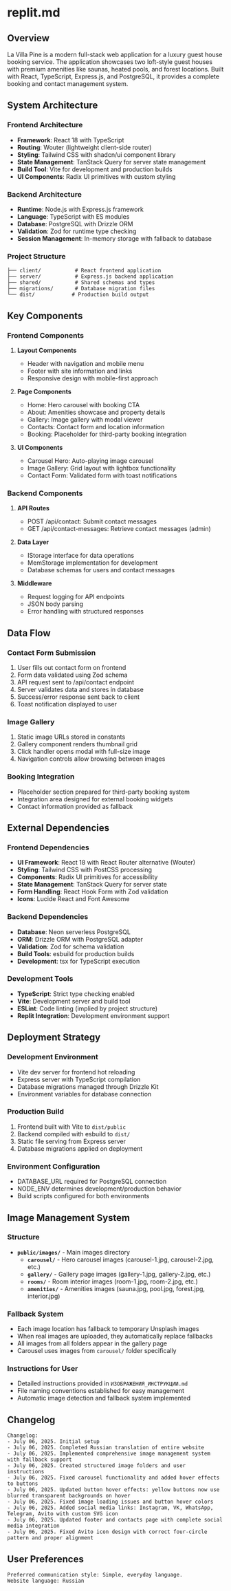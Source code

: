# replit.md

## Overview

La Villa Pine is a modern full-stack web application for a luxury guest house booking service. The application showcases two loft-style guest houses with premium amenities like saunas, heated pools, and forest locations. Built with React, TypeScript, Express.js, and PostgreSQL, it provides a complete booking and contact management system.

## System Architecture

### Frontend Architecture
- **Framework**: React 18 with TypeScript
- **Routing**: Wouter (lightweight client-side router)
- **Styling**: Tailwind CSS with shadcn/ui component library
- **State Management**: TanStack Query for server state management
- **Build Tool**: Vite for development and production builds
- **UI Components**: Radix UI primitives with custom styling

### Backend Architecture
- **Runtime**: Node.js with Express.js framework
- **Language**: TypeScript with ES modules
- **Database**: PostgreSQL with Drizzle ORM
- **Validation**: Zod for runtime type checking
- **Session Management**: In-memory storage with fallback to database

### Project Structure
```
├── client/           # React frontend application
├── server/           # Express.js backend application
├── shared/           # Shared schemas and types
├── migrations/       # Database migration files
└── dist/            # Production build output
```

## Key Components

### Frontend Components
1. **Layout Components**
   - Header with navigation and mobile menu
   - Footer with site information and links
   - Responsive design with mobile-first approach

2. **Page Components**
   - Home: Hero carousel with booking CTA
   - About: Amenities showcase and property details
   - Gallery: Image gallery with modal viewer
   - Contacts: Contact form and location information
   - Booking: Placeholder for third-party booking integration

3. **UI Components**
   - Carousel Hero: Auto-playing image carousel
   - Image Gallery: Grid layout with lightbox functionality
   - Contact Form: Validated form with toast notifications

### Backend Components
1. **API Routes**
   - POST /api/contact: Submit contact messages
   - GET /api/contact-messages: Retrieve contact messages (admin)

2. **Data Layer**
   - IStorage interface for data operations
   - MemStorage implementation for development
   - Database schemas for users and contact messages

3. **Middleware**
   - Request logging for API endpoints
   - JSON body parsing
   - Error handling with structured responses

## Data Flow

### Contact Form Submission
1. User fills out contact form on frontend
2. Form data validated using Zod schema
3. API request sent to /api/contact endpoint
4. Server validates data and stores in database
5. Success/error response sent back to client
6. Toast notification displayed to user

### Image Gallery
1. Static image URLs stored in constants
2. Gallery component renders thumbnail grid
3. Click handler opens modal with full-size image
4. Navigation controls allow browsing between images

### Booking Integration
- Placeholder section prepared for third-party booking system
- Integration area designed for external booking widgets
- Contact information provided as fallback

## External Dependencies

### Frontend Dependencies
- **UI Framework**: React 18 with React Router alternative (Wouter)
- **Styling**: Tailwind CSS with PostCSS processing
- **Components**: Radix UI primitives for accessibility
- **State Management**: TanStack Query for server state
- **Form Handling**: React Hook Form with Zod validation
- **Icons**: Lucide React and Font Awesome

### Backend Dependencies
- **Database**: Neon serverless PostgreSQL
- **ORM**: Drizzle ORM with PostgreSQL adapter
- **Validation**: Zod for schema validation
- **Build Tools**: esbuild for production builds
- **Development**: tsx for TypeScript execution

### Development Tools
- **TypeScript**: Strict type checking enabled
- **Vite**: Development server and build tool
- **ESLint**: Code linting (implied by project structure)
- **Replit Integration**: Development environment support

## Deployment Strategy

### Development Environment
- Vite dev server for frontend hot reloading
- Express server with TypeScript compilation
- Database migrations managed through Drizzle Kit
- Environment variables for database connection

### Production Build
1. Frontend built with Vite to `dist/public`
2. Backend compiled with esbuild to `dist/`
3. Static file serving from Express server
4. Database migrations applied on deployment

### Environment Configuration
- DATABASE_URL required for PostgreSQL connection
- NODE_ENV determines development/production behavior
- Build scripts configured for both environments

## Image Management System

### Structure
- **`public/images/`** - Main images directory
  - **`carousel/`** - Hero carousel images (carousel-1.jpg, carousel-2.jpg, etc.)
  - **`gallery/`** - Gallery page images (gallery-1.jpg, gallery-2.jpg, etc.)
  - **`rooms/`** - Room interior images (room-1.jpg, room-2.jpg, etc.)
  - **`amenities/`** - Amenities images (sauna.jpg, pool.jpg, forest.jpg, interior.jpg)

### Fallback System
- Each image location has fallback to temporary Unsplash images
- When real images are uploaded, they automatically replace fallbacks
- All images from all folders appear in the gallery page
- Carousel uses images from `carousel/` folder specifically

### Instructions for User
- Detailed instructions provided in `ИЗОБРАЖЕНИЯ_ИНСТРУКЦИИ.md`
- File naming conventions established for easy management
- Automatic image detection and fallback system implemented

## Changelog

```
Changelog:
- July 06, 2025. Initial setup
- July 06, 2025. Completed Russian translation of entire website
- July 06, 2025. Implemented comprehensive image management system with fallback support
- July 06, 2025. Created structured image folders and user instructions
- July 06, 2025. Fixed carousel functionality and added hover effects to buttons
- July 06, 2025. Updated button hover effects: yellow buttons now use blurred transparent backgrounds on hover
- July 06, 2025. Fixed image loading issues and button hover colors
- July 06, 2025. Added social media links: Instagram, VK, WhatsApp, Telegram, Avito with custom SVG icon
- July 06, 2025. Updated footer and contacts page with complete social media integration
- July 06, 2025. Fixed Avito icon design with correct four-circle pattern and proper alignment
```

## User Preferences

```
Preferred communication style: Simple, everyday language.
Website language: Russian
```